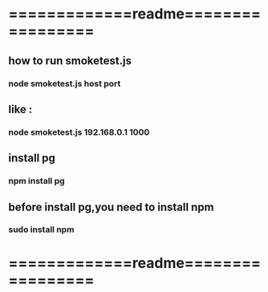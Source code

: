 
# =============readme=================

## how to run smoketest.js

###  node smoketest.js host port

##  like :

###    node smoketest.js 192.168.0.1 1000

## install pg

###  npm install pg

## before install pg,you need to install npm

###  sudo install npm

# =============readme=================


